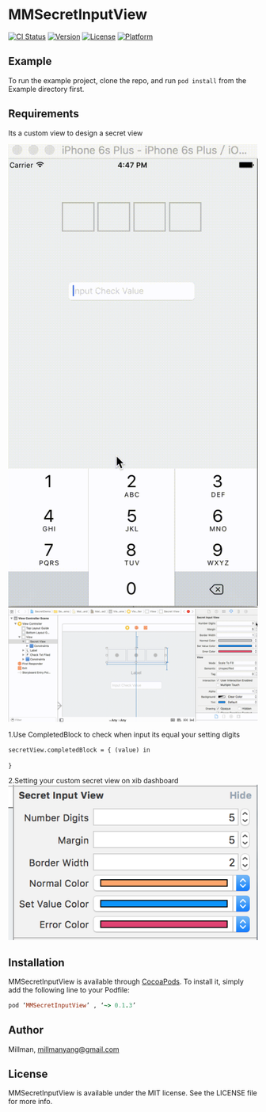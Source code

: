 # MMSecretInputView

[![CI Status](http://img.shields.io/travis/Millman/MMSecretInputView.svg?style=flat)](https://travis-ci.org/Millman/MMSecretInputView)
[![Version](https://img.shields.io/cocoapods/v/MMSecretInputView.svg?style=flat)](http://cocoapods.org/pods/MMSecretInputView)
[![License](https://img.shields.io/cocoapods/l/MMSecretInputView.svg?style=flat)](http://cocoapods.org/pods/MMSecretInputView)
[![Platform](https://img.shields.io/cocoapods/p/MMSecretInputView.svg?style=flat)](http://cocoapods.org/pods/MMSecretInputView)

## Example

To run the example project, clone the repo, and run `pod install` from the Example directory first.

## Requirements

Its a custom view to design a secret view

![circledemo](https://github.com/MillmanY/MMSecretInputView/blob/master/demo1.gif)
![circledemo](https://github.com/MillmanY/MMSecretInputView/blob/master/demo2.gif)

1.Use CompletedBlock to check when input its equal your setting digits

    secretView.completedBlock = { (value) in
            
    }
2.Setting your custom secret view on xib dashboard 
![circledemo](https://github.com/MillmanY/MMSecretInputView/blob/master/demoimage.png)

## Installation

MMSecretInputView is available through [CocoaPods](http://cocoapods.org). To install
it, simply add the following line to your Podfile:

```ruby
pod ‘MMSecretInputView’ , ‘~> 0.1.3’

```

## Author

Millman, millmanyang@gmail.com

## License

MMSecretInputView is available under the MIT license. See the LICENSE file for more info.

